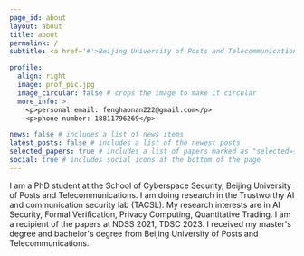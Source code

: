 ```yaml
---
page_id: about
layout: about
title: about
permalink: /
subtitle: <a href='#'>Beijing University of Posts and Telecommunications</a>. Beijing, China. fenghaonan222@bupt.edu.cn

profile:
  align: right
  image: prof_pic.jpg
  image_circular: false # crops the image to make it circular
  more_info: >
    <p>personal email: fenghaonan222@gmail.com</p>
    <p>phone number: 18811796269</p>

news: false # includes a list of news items
latest_posts: false # includes a list of the newest posts
selected_papers: true # includes a list of papers marked as "selected={true}"
social: true # includes social icons at the bottom of the page
---
```


I am a PhD student at the School of Cyberspace Security, Beijing University of Posts and Telecommunications.
I am doing research in the Trustworthy AI and communication security lab (TACSL).
My research interests are in AI Security, Formal Verification, Privacy Computing, Quantitative Trading.
I am a recipient of the papers at NDSS 2021, TDSC 2023.
I received my master's degree and bachelor's degree from Beijing University of Posts and Telecommunications.

[//]: # ()
[//]: # (Write your biography here. Tell the world about yourself. Link to your favorite [subreddit]&#40;http://reddit.com&#41;. You can put a picture in, too. The code is already in, just name your picture `prof_pic.jpg` and put it in the `img/` folder.)

[//]: # ()
[//]: # (Put your address / P.O. box / other info right below your picture. You can also disable any of these elements by editing `profile` property of the YAML header of your `_pages/about.md`. Edit `_bibliography/papers.bib` and Jekyll will render your [publications page]&#40;/multi-language-al-folio/publications/&#41; automatically.)

[//]: # ()
[//]: # (Link to your social media connections, too. This theme is set up to use [Font Awesome icons]&#40;https://fontawesome.com/&#41; and [Academicons]&#40;https://jpswalsh.github.io/academicons/&#41;, like the ones below. Add your Facebook, Twitter, LinkedIn, Google Scholar, or just disable all of them.)

